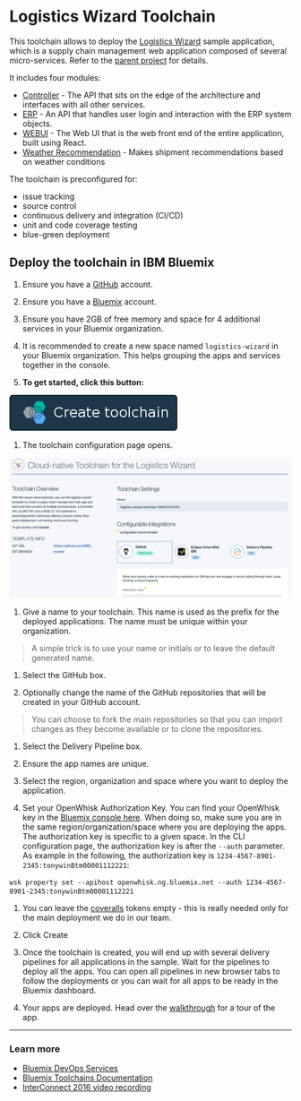 # Logistics Wizard Toolchain

This toolchain allows to deploy the [Logistics Wizard](https://github.com/IBM-Cloud/logistics-wizard) sample application, which is a supply chain management web application composed of several micro-services. Refer to the [parent project](https://github.com/IBM-Cloud/logistics-wizard) for details.

It includes four modules:  
- [Controller][github_controller_url] - The API that sits on the edge of the architecture and interfaces with all other services.  
- [ERP][github_erp_url] - An API that handles user login and interaction with the ERP system objects.  
- [WEBUI][github_webui_url] - The Web UI that is the web front end of the entire application, built using React.
- [Weather Recommendation][github_recommendation_url] - Makes shipment recommendations based on weather conditions

The toolchain is preconfigured for:
- issue tracking
- source control
- continuous delivery and integration (CI/CD)
- unit and code coverage testing
- blue-green deployment

## Deploy the toolchain in IBM Bluemix

1. Ensure you have a [GitHub](https://github.com/) account.

1. Ensure you have a [Bluemix](https://ibm.com/bluemix) account.

1. Ensure you have 2GB of free memory and space for 4 additional services in your Bluemix organization.

1. It is recommended to create a new space named `logistics-wizard` in your Bluemix organization. This helps grouping the apps and services together in the console.

1. **To get started, click this button:**

  [![Deploy To Bluemix](./.bluemix/create_toolchain_button.png)](https://new-console.ng.bluemix.net/devops/setup/deploy/?repository=https%3A//github.com/IBM-Cloud/logistics-wizard-toolchain.git)

1. The toolchain configuration page opens.

  ![](toolchain.png)

1. Give a name to your toolchain. This name is used as the prefix for the deployed applications. The name must be unique within your organization.

  > A simple trick is to use your name or initials or to leave the default generated name.

1. Select the GitHub box.

1. Optionally change the name of the GitHub repositories that will be created in your GitHub account.

  > You can choose to fork the main repositories so that you can import changes as they become available or to clone the repositories.

1. Select the Delivery Pipeline box.

1. Ensure the app names are unique.

1. Select the region, organization and space where you want to deploy the application.

1. Set your OpenWhisk Authorization Key. You can find your OpenWhisk key in the [Bluemix console here](https://console.ng.bluemix.net/openwhisk/cli). When doing so, make sure you are in the same region/organization/space where you are deploying the apps. The authorization key is specific to a given space. In the CLI configuration page, the authorization key is after the `--auth` parameter. As example in the following, the authorization key is `1234-4567-8901-2345:tonywinBtm00001112221`:

  ```
  wsk property set --apihost openwhisk.ng.bluemix.net --auth 1234-4567-8901-2345:tonywinBtm00001112221
  ```

1. You can leave the [coveralls][coveralls_url] tokens empty - this is really needed only for the main deployment we do in our team.

1. Click Create

1. Once the toolchain is created, you will end up with several delivery pipelines for all applications in the sample. Wait for the pipelines to deploy all the apps. You can open all pipelines in new browser tabs to follow the deployments or you can wait for all apps to be ready in the Bluemix dashboard.

1. Your apps are deployed. Head over the [walkthrough](https://github.com/IBM-Cloud/logistics-wizard/blob/master/WALKTHROUGH.md) for a tour of the app.

---
### Learn more

* [Bluemix DevOps Services][bluemix_devops_url]
* [Bluemix Toolchains Documentation][toolchains_overview_url]
* [InterConnect 2016 video recording][toolchains_interconnect_video_url]

<!--Links-->
[bluemix_devops_url]: https://new-console.ng.bluemix.net/devops
[github_controller_url]: https://github.com/IBM-Cloud/logistics-wizard-controller
[github_erp_url]: https://github.com/IBM-Cloud/logistics-wizard-erp
[github_webui_url]: https://github.com/IBM-Cloud/logistics-wizard-webui
[github_recommendation_url]: https://github.com/IBM-Cloud/logistics-wizard-recommendation
[coveralls_url]: https://coveralls.io/
[toolchains_overview_url]: https://new-console.ng.bluemix.net/docs/toolchains/toolchains_overview.html
[toolchains_interconnect_video_url]: https://vimeo.com/156126035/8b04b8878a
